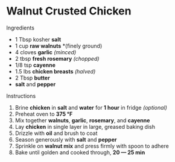 # Walnut Crusted Chicken

Ingredients

- 1 Tbsp kosher **salt**
- 1 cup **raw walnuts** *(finely ground)
- 4 cloves **garlic** *(minced)*
- 2 tbsp **fresh rosemary** *(chopped)*
- 1/8 tsp **cayenne**
- 1.5 lbs **chicken breasts** *(halved)*
- 2 Tbsp **butter**
- **salt** and **pepper**

Instructions

1. Brine **chicken** in **salt** and **water** for **1 hour** in fridge *(optional)*
1. Preheat oven to **375 °F**
1. Mix together **walnuts**, **garlic**, **rosemary**, and **cayenne**
1. Lay **chicken** in single layer in large, greased baking dish
1. Drizzle with **oil** and brush to coat
1. Season generously with **salt** and **pepper**
1. Sprinkle on **walnut mix** and press firmly with spoon to adhere
1. Bake until golden and cooked through, **20 — 25 min**
